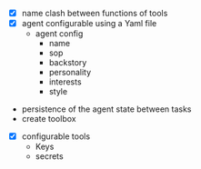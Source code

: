- [X] name clash between functions of tools
- [X] agent configurable using a Yaml file
    - agent config
        - name
        - sop
        - backstory
        - personality
        - interests
        - style
- persistence of the agent state between tasks
- create toolbox
- [X] configurable tools
    - Keys 
    - secrets